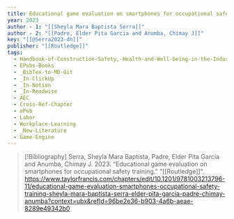 ```yaml
---
title: Educational game evaluation on smartphones for occupational safety training
year: 2023
author - 1: "[[Sheyla Mara Baptista Serra]]"
author - 2: "[[Padre, Elder Pita Garcia and Anumba, Chimay J]]"
key: "[[@Serra2023-dh]]"
publisher: "[[Routledge]]"
tags:
  - Handbook-of-Construction-Safety,-Health-and-Well-being-in-the-Industry-4-Era
  - EPubs-Books
  - _BibTex-to-MD-Git
  - _In-ClickUp
  - _In-Notion
  - _In-Readwise
  - AEC
  - Cross-Ref-Chapter
  - ePub
  - Labor
  - Workplace-Learning
  - _New-Literature
  - Game-Engine
---
```


> [!Bibliography]
> Serra, Sheyla Mara Baptista, Padre, Elder Pita Garcia and Anumba, Chimay J. 2023. “Educational game evaluation on smartphones for occupational safety training.” "[[Routledge]]". https://www.taylorfrancis.com/chapters/edit/10.1201/9781003213796-11/educational-game-evaluation-smartphones-occupational-safety-training-sheyla-mara-baptista-serra-elder-pita-garcia-padre-chimay-anumba?context=ubx&refId=96be2e36-b903-4a6b-aeae-8289e49342b0
